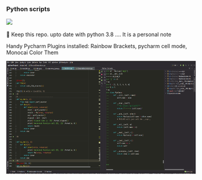 ### Python scripts

[![](https://img.shields.io/badge/python-3.6%20%7C%203.7%20%7C%203.8-blue)](https://www.python.org/)

:construction: Keep this repo. upto date with python 3.8  ....
It is a personal note


Handy Pycharm Plugins installed: Rainbow Brackets, pycharm cell mode, Monocai Color Them 


<p align="center">
  <img width="860" height="300" src="https://github.com/Foroozani/Python/blob/master/img/Pycharm_costomized.png">
</p>

